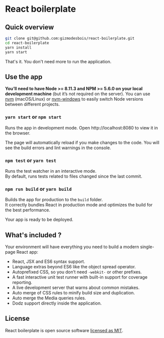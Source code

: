# React boilerplate

## Quick overview

```sh
git clone git@github.com:gizmodesbois/react-boilerplate.git
cd react-boilerplate
yarn install
yarn start
```

That's it. You don't need more to run the application.

## Use the app

**You’ll need to have Node >= 8.11.3  and NPM >= 5.6.0 on your local development machine** (but it’s not required on the server). You can use [nvm](https://github.com/creationix/nvm#installation) (macOS/Linux) or [nvm-windows](https://github.com/coreybutler/nvm-windows#node-version-manager-nvm-for-windows) to easily switch Node versions between different projects.

### `yarn start` or `npm start`

Runs the app in development mode.
Open http://localhost:8080 to view it in the browser.

The page will automatically reload if you make changes to the code.
You will see the build errors and lint warnings in the console.

### `npm test` or `yarn test`

Runs the test watcher in an interactive mode.<br>
By default, runs tests related to files changed since the last commit.

### `npm run build` or `yarn build`

Builds the app for production to the `build` folder.<br>
It correctly bundles React in production mode and optimizes the build for the best performance.

Your app is ready to be deployed.

## What's included ?

Your environment will have everything you need to build a modern single-page React app:

* React, JSX and ES6 syntax support.
* Language extras beyond ES6 like the object spread operator.
* Autoprefixed CSS, so you don’t need `-webkit-` or other prefixes.
* A fast interactive unit test runner with built-in support for coverage reporting.
* A live development server that warns about common mistakes.
* Auto merge of CSS rules to minify build size and duplication.
* Auto merge the Media queries rules.
* Dodz support directly inside the application.

## License

React boilerplate is open source software [licensed as MIT](https://github.com/gizmodesbois/react-boilerplate/blob/master/LICENSE).